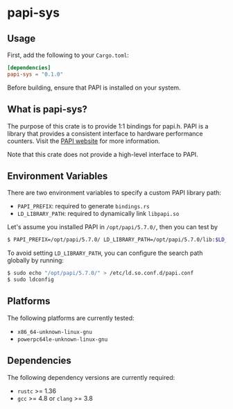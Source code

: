 papi-sys
========

## Usage

First, add the following to your `Cargo.toml`:

```toml
[dependencies]
papi-sys = "0.1.0"
```

Before building, ensure that PAPI is installed on your system.

## What is papi-sys?

The purpose of this crate is to provide 1:1 bindings for papi.h.
PAPI is a library that provides a consistent interface to hardware performance
counters. Visit the [PAPI website](http://icl.utk.edu/papi) for more information.

Note that this crate does not provide a high-level interface to PAPI.

## Environment Variables

There are two environment variables to specify a custom PAPI library path:
- `PAPI_PREFIX`: required to generate `bindings.rs`
- `LD_LIBRARY_PATH`: required to dynamically link `libpapi.so`

Let's assume you installed PAPI in `/opt/papi/5.7.0/`, then you can test by
```bash
$ PAPI_PREFIX=/opt/papi/5.7.0/ LD_LIBRARY_PATH=/opt/papi/5.7.0/lib:$LD_LIBRARY_PATH cargo test
```

To avoid setting `LD_LIBRARY_PATH`, you can configure the search path
globally by running:
```bash
$ sudo echo "/opt/papi/5.7.0/" > /etc/ld.so.conf.d/papi.conf
$ sudo ldconfig
```

## Platforms

The following platforms are currently tested:

* `x86_64-unknown-linux-gnu`
* `powerpc64le-unknown-linux-gnu`

## Dependencies

The following dependency versions are currently required:

* `rustc` >= 1.36
* `gcc` >= 4.8 or `clang` >= 3.8
